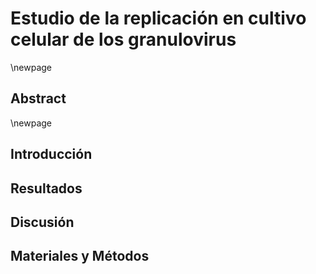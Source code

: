 # Estudio de la replicación en cultivo celular de los granulovirus

\newpage

## Abstract


\newpage

## Introducción

## Resultados

## Discusión

## Materiales y Métodos
